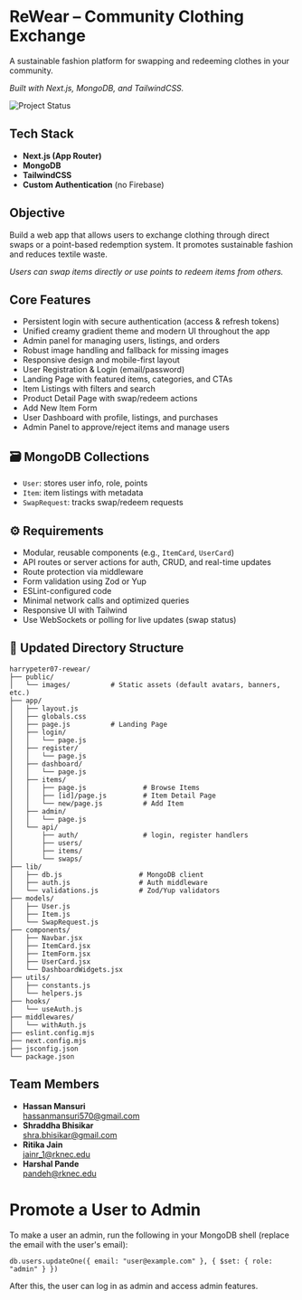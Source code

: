 # ReWear – Community Clothing Exchange

A sustainable fashion platform for swapping and redeeming clothes in your community.

_Built with Next.js, MongoDB, and TailwindCSS._

![Project Status](https://img.shields.io/badge/status-active-brightgreen)

## Tech Stack

- **Next.js (App Router)**
- **MongoDB**
- **TailwindCSS**
- **Custom Authentication** (no Firebase)

## Objective

Build a web app that allows users to exchange clothing through direct swaps or a point-based redemption system. It promotes sustainable fashion and reduces textile waste.

_Users can swap items directly or use points to redeem items from others._

## Core Features

- Persistent login with secure authentication (access & refresh tokens)
- Unified creamy gradient theme and modern UI throughout the app
- Admin panel for managing users, listings, and orders
- Robust image handling and fallback for missing images
- Responsive design and mobile-first layout
- User Registration & Login (email/password)
- Landing Page with featured items, categories, and CTAs
- Item Listings with filters and search
- Product Detail Page with swap/redeem actions
- Add New Item Form
- User Dashboard with profile, listings, and purchases
- Admin Panel to approve/reject items and manage users

## 🗃️ MongoDB Collections

- `User`: stores user info, role, points
- `Item`: item listings with metadata
- `SwapRequest`: tracks swap/redeem requests

## ⚙️ Requirements

- Modular, reusable components (e.g., `ItemCard`, `UserCard`)
- API routes or server actions for auth, CRUD, and real-time updates
- Route protection via middleware
- Form validation using Zod or Yup
- ESLint-configured code
- Minimal network calls and optimized queries
- Responsive UI with Tailwind
- Use WebSockets or polling for live updates (swap status)

## 📁 Updated Directory Structure

```
harrypeter07-rewear/
├── public/
│   └── images/          # Static assets (default avatars, banners, etc.)
├── app/
│   ├── layout.js
│   ├── globals.css
│   ├── page.js          # Landing Page
│   ├── login/
│   │   └── page.js
│   ├── register/
│   │   └── page.js
│   ├── dashboard/
│   │   └── page.js
│   ├── items/
│   │   ├── page.js              # Browse Items
│   │   ├── [id]/page.js         # Item Detail Page
│   │   └── new/page.js          # Add Item
│   ├── admin/
│   │   └── page.js
│   └── api/
│       ├── auth/                # login, register handlers
│       ├── users/
│       ├── items/
│       └── swaps/
├── lib/
│   ├── db.js                   # MongoDB client
│   ├── auth.js                 # Auth middleware
│   └── validations.js          # Zod/Yup validators
├── models/
│   ├── User.js
│   ├── Item.js
│   └── SwapRequest.js
├── components/
│   ├── Navbar.jsx
│   ├── ItemCard.jsx
│   ├── ItemForm.jsx
│   ├── UserCard.jsx
│   └── DashboardWidgets.jsx
├── utils/
│   ├── constants.js
│   └── helpers.js
├── hooks/
│   └── useAuth.js
├── middlewares/
│   └── withAuth.js
├── eslint.config.mjs
├── next.config.mjs
├── jsconfig.json
└── package.json
```

## Team Members

- **Hassan Mansuri**  
  hassanmansuri570@gmail.com
- **Shraddha Bhisikar**  
  shra.bhisikar@gmail.com
- **Ritika Jain**  
  jainr_1@rknec.edu
- **Harshal Pande**  
  pandeh@rknec.edu

# Promote a User to Admin

To make a user an admin, run the following in your MongoDB shell (replace the email with the user's email):

```
db.users.updateOne({ email: "user@example.com" }, { $set: { role: "admin" } })
```

After this, the user can log in as admin and access admin features.
